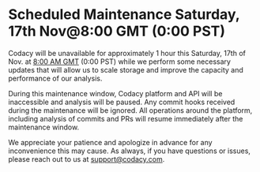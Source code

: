 # Scheduled Maintenance Saturday, 17th Nov@8:00 GMT (0:00 PST)

<span style="font-weight: 400;">Codacy will be unavailable
for approximately 1 hour this Saturday, 17th of Nov. at [8:00 AM
GMT](https://www.timeanddate.com/worldclock/fixedtime.html?msg=3&iso=20181117T08&p1=%3A&ah=1)
(0:00 PST) while we perform some necessary updates that will allow us to
scale storage and improve the capacity and performance of our
analysis.</span>

<span style="font-weight: 400;">During this maintenance window, Codacy
platform and API will be inaccessible and analysis will be paused. Any
commit hooks received during the maintenance will be ignored. All
operations around the platform, including analysis of commits and PRs
will resume immediately after the maintenance window. </span>

<span style="font-weight: 400;">We appreciate your patience and
apologize in advance for any inconvenience this may cause. As always, if
you have questions or issues, please reach out to us at
support@codacy.com.</span>
